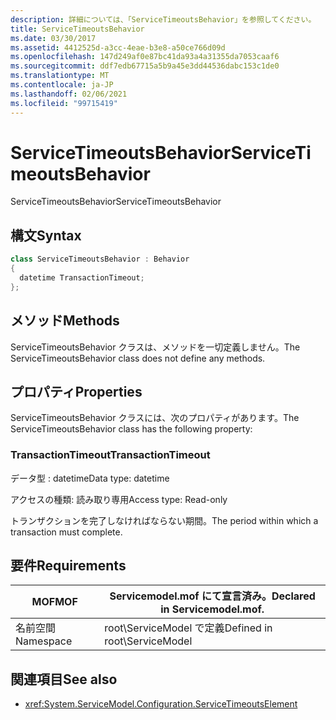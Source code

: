 ```yaml
---
description: 詳細については、「ServiceTimeoutsBehavior」を参照してください。
title: ServiceTimeoutsBehavior
ms.date: 03/30/2017
ms.assetid: 4412525d-a3cc-4eae-b3e8-a50ce766d09d
ms.openlocfilehash: 147d249af0e87bc41da93a4a31355da7053caaf6
ms.sourcegitcommit: ddf7edb67715a5b9a45e3dd44536dabc153c1de0
ms.translationtype: MT
ms.contentlocale: ja-JP
ms.lasthandoff: 02/06/2021
ms.locfileid: "99715419"
---
```

# <a name="servicetimeoutsbehavior"></a><span data-ttu-id="a7f3f-103">ServiceTimeoutsBehavior</span><span class="sxs-lookup"><span data-stu-id="a7f3f-103">ServiceTimeoutsBehavior</span></span>

<span data-ttu-id="a7f3f-104">ServiceTimeoutsBehavior</span><span class="sxs-lookup"><span data-stu-id="a7f3f-104">ServiceTimeoutsBehavior</span></span>  
  
## <a name="syntax"></a><span data-ttu-id="a7f3f-105">構文</span><span class="sxs-lookup"><span data-stu-id="a7f3f-105">Syntax</span></span>  
  
```csharp
class ServiceTimeoutsBehavior : Behavior  
{  
  datetime TransactionTimeout;  
};  
```  
  
## <a name="methods"></a><span data-ttu-id="a7f3f-106">メソッド</span><span class="sxs-lookup"><span data-stu-id="a7f3f-106">Methods</span></span>  

 <span data-ttu-id="a7f3f-107">ServiceTimeoutsBehavior クラスは、メソッドを一切定義しません。</span><span class="sxs-lookup"><span data-stu-id="a7f3f-107">The ServiceTimeoutsBehavior class does not define any methods.</span></span>  
  
## <a name="properties"></a><span data-ttu-id="a7f3f-108">プロパティ</span><span class="sxs-lookup"><span data-stu-id="a7f3f-108">Properties</span></span>  

 <span data-ttu-id="a7f3f-109">ServiceTimeoutsBehavior クラスには、次のプロパティがあります。</span><span class="sxs-lookup"><span data-stu-id="a7f3f-109">The ServiceTimeoutsBehavior class has the following property:</span></span>  
  
### <a name="transactiontimeout"></a><span data-ttu-id="a7f3f-110">TransactionTimeout</span><span class="sxs-lookup"><span data-stu-id="a7f3f-110">TransactionTimeout</span></span>  

 <span data-ttu-id="a7f3f-111">データ型 : datetime</span><span class="sxs-lookup"><span data-stu-id="a7f3f-111">Data type: datetime</span></span>  
  
 <span data-ttu-id="a7f3f-112">アクセスの種類: 読み取り専用</span><span class="sxs-lookup"><span data-stu-id="a7f3f-112">Access type: Read-only</span></span>  
  
 <span data-ttu-id="a7f3f-113">トランザクションを完了しなければならない期間。</span><span class="sxs-lookup"><span data-stu-id="a7f3f-113">The period within which a transaction must complete.</span></span>  
  
## <a name="requirements"></a><span data-ttu-id="a7f3f-114">要件</span><span class="sxs-lookup"><span data-stu-id="a7f3f-114">Requirements</span></span>  
  
|<span data-ttu-id="a7f3f-115">MOF</span><span class="sxs-lookup"><span data-stu-id="a7f3f-115">MOF</span></span>|<span data-ttu-id="a7f3f-116">Servicemodel.mof にて宣言済み。</span><span class="sxs-lookup"><span data-stu-id="a7f3f-116">Declared in Servicemodel.mof.</span></span>|  
|---------|-----------------------------------|  
|<span data-ttu-id="a7f3f-117">名前空間</span><span class="sxs-lookup"><span data-stu-id="a7f3f-117">Namespace</span></span>|<span data-ttu-id="a7f3f-118">root\ServiceModel で定義</span><span class="sxs-lookup"><span data-stu-id="a7f3f-118">Defined in root\ServiceModel</span></span>|  
  
## <a name="see-also"></a><span data-ttu-id="a7f3f-119">関連項目</span><span class="sxs-lookup"><span data-stu-id="a7f3f-119">See also</span></span>

- <xref:System.ServiceModel.Configuration.ServiceTimeoutsElement>
